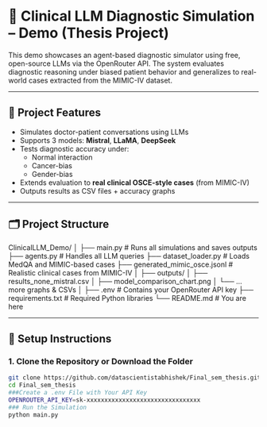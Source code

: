 # 🧠 Clinical LLM Diagnostic Simulation – Demo (Thesis Project)

This demo showcases an agent-based diagnostic simulator using free, open-source LLMs via the OpenRouter API. The system evaluates diagnostic reasoning under biased patient behavior and generalizes to real-world cases extracted from the MIMIC-IV dataset.

---

## 📌 Project Features

- Simulates doctor-patient conversations using LLMs
- Supports 3 models: **Mistral**, **LLaMA**, **DeepSeek**
- Tests diagnostic accuracy under:
  - Normal interaction
  - Cancer-bias
  - Gender-bias
- Extends evaluation to **real clinical OSCE-style cases** (from MIMIC-IV)
- Outputs results as CSV files + accuracy graphs

---

## 🗂️ Project Structure

ClinicalLLM_Demo/
│
├── main.py # Runs all simulations and saves outputs
├── agents.py # Handles all LLM queries
├── dataset_loader.py # Loads MedQA and MIMIC-based cases
├── generated_mimic_osce.jsonl # Realistic clinical cases from MIMIC-IV
│
├── outputs/
│ ├── results_none_mistral.csv
│ ├── model_comparison_chart.png
│ └── ... more graphs & CSVs
│
├── .env # Contains your OpenRouter API key
├── requirements.txt # Required Python libraries
└── README.md # You are here

---

## 🔧 Setup Instructions

### 1. Clone the Repository or Download the Folder

```bash
git clone https://github.com/datascientistabhishek/Final_sem_thesis.git
cd Final_sem_thesis
###Create a .env File with Your API Key
OPENROUTER_API_KEY=sk-xxxxxxxxxxxxxxxxxxxxxxxxxxxxxxxx
### Run the Simulation
python main.py

